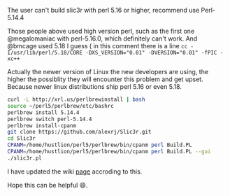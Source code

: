 
The user can't build slic3r with perl 5.16 or higher, recommend use Perl-5.14.4


Those people above used high version perl, such as the first one @megalomaniac with perl-5.16.0, which definitely can't work. And @bmcage used 5.18 I guess ( in this comment there is a line `cc -I/usr/lib/perl/5.18/CORE -DXS_VERSION="0.01" -DVERSION="0.01" -fPIC -xc++ `

Actually the newer version of Linux the new developers are using, the higher the possiblity they will encounter this problem and get upset. Because newer linux distributions ship perl 5.16 or even 5.18.

```` bash
curl -L http://xrl.us/perlbrewinstall | bash
source ~/perl5/perlbrew/etc/bashrc
perlbrew install 5.14.4
perlbrew switch perl-5.14.4
perlbrew install-cpanm
git clone https://github.com/alexrj/Slic3r.git
cd Slic3r
CPANM=/home/hustlion/perl5/perlbrew/bin/cpanm perl Build.PL
CPANM=/home/hustlion/perl5/perlbrew/bin/cpanm perl Build.PL --gui
./slic3r.pl
````

I have updated the wiki [page](https://github.com/alexrj/Slic3r/wiki/Running-Slic3r-from-git-on-GNU-Linux) accroding to this.

Hope this can be helpful :smile:.
